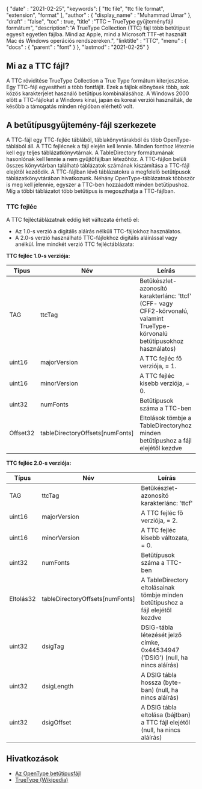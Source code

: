 {
  "date" : "2021-02-25",
  "keywords": [ "ttc file", "ttc file format", "extension", "format" ],
  "author" : {
    "display_name" : "Muhammad Umar"
},
  "draft" : "false",
  "toc" : true,
  "title" :"TTC – TrueType gyűjteményfájl formátum",
  "description":"A TrueType Collection (TTC) fájl több betűtípust egyesít egyetlen fájlba. Mind az Apple, mind a Microsoft TTF-et használt Mac és Windows operációs rendszereken.",
  "linktitle" : "TTC",
  "menu" : {
    "docs" : {
      "parent" : "font"
}
},
  "lastmod" : "2021-02-25"
}

## Mi az a TTC fájl?
A TTC rövidítése TrueType Collection a True Type formátum kiterjesztése. Egy TTC-fájl egyesítheti a több fontfájlt. Ezek a fájlok előnyösek több, sok közös karakterjelet használó betűtípus kombinálásához. A Windows 2000 előtt a TTC-fájlokat a Windows kínai, japán és koreai verziói használták, de később a támogatás minden régióban elérhető volt.


## A betűtípusgyűjtemény-fájl szerkezete
A TTC-fájl egy TTC-fejléc táblából, táblakönyvtárakból és több OpenType-táblából áll. A TTC fejlécnek a fájl elején kell lennie. Minden fonthoz léteznie kell egy teljes táblázatkönyvtárnak. A TableDirectory formátumának hasonlónak kell lennie a nem gyűjtőfájlban létezőhöz. A TTC-fájlon belüli összes könyvtárban található táblázatok számának kiszámítása a TTC-fájl elejétől kezdődik.
A TTC-fájlban lévő táblázatokra a megfelelő betűtípusok táblázatkönyvtárában hivatkozunk. Néhány OpenType-táblázatnak többször is meg kell jelennie, egyszer a TTC-ben hozzáadott minden betűtípushoz. Míg a többi táblázatot több betűtípus is megoszthatja a TTC-fájlban.

### TTC fejléc
A TTC fejléctáblázatnak eddig két változata érhető el:
- Az 1.0-s verzió a digitális aláírás nélküli TTC-fájlokhoz használatos.
- A 2.0-s verzió használható TTC-fájlokhoz digitális aláírással vagy anélkül.
Íme mindkét verzió TTC fejléctáblázata:

**TTC fejléc 1.0-s verziója:**

|Típus|Név|Leírás|
---|---|---|
|TAG|ttcTag|Betűkészlet-azonosító karakterlánc: 'ttcf' (CFF- vagy CFF2-körvonalú, valamint TrueType-körvonalú betűtípusokhoz használatos)|
|uint16|majorVersion|A TTC fejléc fő verziója, = 1.|
|uint16|minorVersion|A TTC fejléc kisebb verziója, = 0.|
|uint32|numFonts|Betűtípusok száma a TTC-ben|
|Offset32|tableDirectoryOffsets[numFonts]|Eltolások tömbje a TableDirectoryhoz minden betűtípushoz a fájl elejétől kezdve|

**TTC fejléc 2.0-s verziója:**

|Típus|Név|Leírás|
---|---|---|
|TAG|ttcTag |Betűkészlet-azonosító karakterlánc: 'ttcf'|
|uint16| majorVersion |A TTC fejléc fő verziója, = 2.|
|uint16| minorVersion |A TTC fejléc kisebb változata, = 0.|
|uint32| numFonts |Betűtípusok száma a TTC-ben|
|Eltolás32| tableDirectoryOffsets[numFonts] |A TableDirectory eltolásainak tömbje minden betűtípushoz a fájl elejétől kezdve|
|uint32| dsigTag | DSIG-tábla létezését jelző címke, 0x44534947 ('DSIG') (null, ha nincs aláírás)|
|uint32| dsigLength |A DSIG tábla hossza (byte-ban) (null, ha nincs aláírás)|
|uint32| dsigOffset |A DSIG tábla eltolása (bájtban) a TTC fájl elejétől (null, ha nincs aláírás)|

## Hivatkozások
* [Az OpenType betűtípusfájl](https://learn.microsoft.com/en-us/typography/opentype/spec/otff)
* [TrueType (Wikipedia)](https://en.wikipedia.org/wiki/TrueType)

